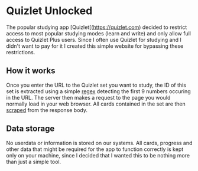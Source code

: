 # Quizlet Unlocked

The popular studying app [Quizlet[(https://quizlet.com) decided to restrict access to most popular 
studying modes (learn and write) and only allow full access to Quizlet Plus users. Since I often use
Quizlet for studying and I didn't want to pay for it I created this simple website for bypassing these restrictions.

## How it works
Once you enter the URL to the Quizlet set you want to study, the ID of this set is extracted using a simple [regex](https://en.wikipedia.org/wiki/Regular_expression)
detecting the first 9 numbers occuring in the URL. The server then makes a request to the page you would normally load 
in your web browser. All cards contained in the set are then [scraped](https://en.wikipedia.org/wiki/Web_scraping) from the response body.

## Data storage
No userdata or information is stored on our systems. All cards, progress and other data that might be required for the app to 
function correctly is kept only on your machine, since I decided that I wanted this to be nothing more than just a simple tool.

